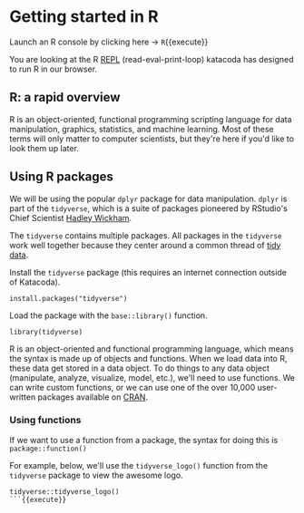 # Getting started in R

Launch an R console by clicking here -> `R`{{execute}}

You are looking at the R [REPL](https://en.wikipedia.org/wiki/Read%E2%80%93eval%E2%80%93print_loop) (read-eval-print-loop) katacoda has designed to run R in our browser. 

## R: a rapid overview

R is an object-oriented, functional programming scripting language for data manipulation, graphics, statistics, and machine learning. Most of these terms will only matter to computer scientists, but they're here if you'd like to look them up later. 

## Using R packages 

We will be using the popular `dplyr` package for data manipulation. `dplyr` is part of the `tidyverse`, which is a suite of packages pioneered by RStudio's Chief Scientist [Hadley Wickham](http://hadley.nz/).  

The `tidyverse` contains multiple packages. All packages in the `tidyverse` work well together because they center around a common thread of [tidy data](https://vita.had.co.nz/papers/tidy-data.pdf). 

Install the `tidyverse` package (this requires an internet connection outside of Katacoda).

```
install.packages("tidyverse")
```

Load the package with the `base::library()` function.

```
library(tidyverse)
```

R is an object-oriented and functional programming language, which means the syntax is made up of objects and functions. When we load data into R, these data get stored in a data object. To do things to any data object (manipulate, analyze, visualize, model, etc.), we'll need to use functions. We can write custom functions, or we can use one of the over 10,000 user-written packages available on [CRAN](https://cran.r-project.org/). 

### Using functions

If we want to use a function from a package, the syntax for doing this is `package::function()` 

For example, below, we'll use the `tidyverse_logo()` function from the `tidyverse` package to view the awesome logo. 

```
tidyverse::tidyverse_logo()
```{{execute}}
